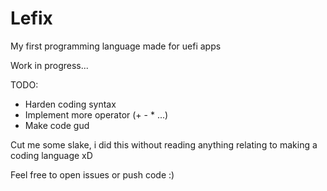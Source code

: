 # Lefix
My first programming language made for uefi apps

Work in progress...

TODO:
+ Harden coding syntax
+ Implement more operator (+ - * ...)
+ Make code gud

Cut me some slake, i did this without reading anything relating to making a coding language xD

Feel free to open issues or push code :)
